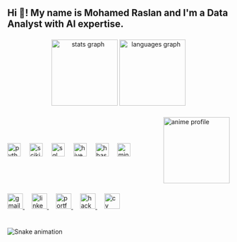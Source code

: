<h2 align="left">Hi 👋! My name is Mohamed Raslan and I'm a Data Analyst with AI expertise.</h2>

###

<div align="center">
  <img src="https://github-readme-stats.vercel.app/api?username=*YourGitHubUsername*&hide_title=false&hide_rank=false&show_icons=true&include_all_commits=true&count_private=true&disable_animations=false&theme=dracula&locale=en&hide_border=false" height="150" alt="stats graph"  />
  <img src="https://github-readme-stats.vercel.app/api/top-langs?username=*YourGitHubUsername*&locale=en&hide_title=false&layout=compact&card_width=320&langs_count=5&theme=dracula&hide_border=false" height="150" alt="languages graph"  />
</div>

###

<div style="display: flex; align-items: center;">
  <div style="flex: 1;">
    <div align="left">
      <img src="https://cdn.jsdelivr.net/gh/devicons/devicon/icons/python/python-original.svg" height="30" alt="python logo"  />
      <img width="12" />
      <img src="https://cdn.jsdelivr.net/gh/devicons/devicon/icons/scikitlearn/scikit-learn-original.svg" height="30" alt="scikit-learn logo"  />
      <img width="12" />
      <img src="https://cdn.jsdelivr.net/gh/devicons/devicon/icons/mysql/mysql-original.svg" height="30" alt="sql logo"  />
      <img width="12" />
      <img src="https://cdn.jsdelivr.net/gh/devicons/devicon/icons/apache/apache-original.svg" height="30" alt="hive logo"  />
      <img width="12" />
      <img src="https://cdn.jsdelivr.net/gh/devicons/devicon/icons/hbase/hbase-original.svg" height="30" alt="hbase logo"  />
      <img width="12" />
      <img src="https://cdn.jsdelivr.net/gh/devicons/devicon/icons/mindspore/mindspore-original.svg" height="30" alt="mindspore logo"  />
    </div>
  </div>
  <div style="flex: 0 0 auto; margin-left: 20px;">
    <img align="right" height="150" src="https://i.imgflip.com/65efzo.gif" alt="anime profile" />
  </div>
</div>

###

<div align="left">
  <a href="mailto:mohumedraslan@gmail.com">
    <img src="https://img.shields.io/static/v1?message=Gmail&logo=gmail&label=&color=D14836&logoColor=white&labelColor=&style=for-the-badge" height="35" alt="gmail logo" />
  </a>
  <img width="12" />
  <a href="https://www.linkedin.com/in/mohumed-raslan/">
    <img src="https://img.shields.io/static/v1?message=LinkedIn&logo=linkedin&label=&color=0077B5&logoColor=white&labelColor=&style=for-the-badge" height="35" alt="linkedin logo" />
  </a>
  <img width="12" />
  <a href="https://monumental-torte-167cd4.netlify.app/">
    <img src="https://img.shields.io/static/v1?message=Portfolio&logo=netlify&label=&color=00C7B7&logoColor=white&labelColor=&style=for-the-badge" height="35" alt="portfolio logo" />
  </a>
  <img width="12" />
  <a href="https://www.hackerrank.com/profile/moraslan202">
    <img src="https://img.shields.io/static/v1?message=HackerRank&logo=hackerrank&label=&color=2EC866&logoColor=white&labelColor=&style=for-the-badge" height="35" alt="hackerrank logo" />
  </a>
  <img width="12" />
  <a href="https://docs.google.com/document/d/15np8iIAtpkZ7xbSzYgU6G0-DTJoDsH-7/edit">
    <img src="https://img.shields.io/static/v1?message=CV&logo=googledocs&label=&color=4285F4&logoColor=white&labelColor=&style=for-the-badge" height="35" alt="cv logo" />
  </a>
</div>

###

<br clear="both">

<img src="https://raw.githubusercontent.com/maurodesouza/maurodesouza/output/snake.svg" alt="Snake animation" />

###
